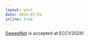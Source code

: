 ```yaml
---
layout: post
date: 2024-07-01
inline: true
--- 
```

[SweepNet](https://mingrui-zhao.github.io/SweepNet/) is accepted at ECCV2024!